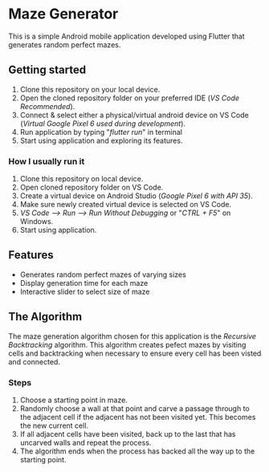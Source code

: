 # Maze Generator

  This is a simple Android mobile application developed using Flutter that generates random perfect mazes.

## Getting started
1. Clone this repository on your local device.
2. Open the cloned repository folder on your preferred IDE (*VS Code Recommended*).
3.  Connect & select either a physical/virtual android device on VS Code (*Virtual Google Pixel 6 used during development*).
4. Run application by typing "*flutter run*" in terminal
5.  Start using application and exploring its features.
### How I usually run it
1. Clone this repository on local device.
2. Open cloned repository folder on VS Code.
3. Create a virtual device on Android Studio (*Google Pixel 6 with API 35*).
4. Make sure newly created virtual device is selected on VS Code.
5. *VS Code --> Run --> Run Without Debugging* or "*CTRL + F5*" on Windows.
6. Start using application.
 
## Features
- Generates random perfect mazes of varying sizes
- Display generation time for each maze
- Interactive slider to select size of maze

## The Algorithm
The maze generation algorithm chosen for this application is the *Recursive Backtracking* algorithm. This algorithm creates pefect mazes by visiting cells and backtracking when necessary to ensure every cell has been visted and connected.

### Steps
1. Choose a starting point in maze.
2. Randomly choose a wall at that point and carve a passage through to the adjacent cell if the adjacent has not been visited yet. This becomes the new current cell.
3. If all adjacent cells have been visited, back up to the last that has uncarved walls and repeat the process.
4. The algorithm ends when the process has backed all the way up to the starting point.





